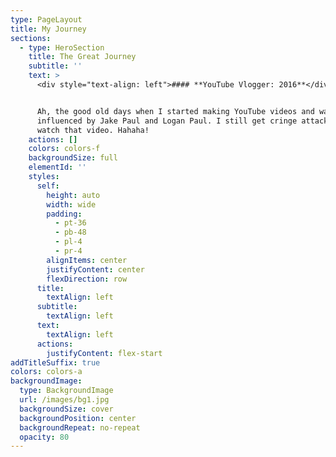 ```yaml
---
type: PageLayout
title: My Journey
sections:
  - type: HeroSection
    title: The Great Journey
    subtitle: ''
    text: >
      <div style="text-align: left">#### **YouTube Vlogger: 2016**</div>


      Ah, the good old days when I started making YouTube videos and was
      influenced by Jake Paul and Logan Paul. I still get cringe attacks if I
      watch that video. Hahaha!
    actions: []
    colors: colors-f
    backgroundSize: full
    elementId: ''
    styles:
      self:
        height: auto
        width: wide
        padding:
          - pt-36
          - pb-48
          - pl-4
          - pr-4
        alignItems: center
        justifyContent: center
        flexDirection: row
      title:
        textAlign: left
      subtitle:
        textAlign: left
      text:
        textAlign: left
      actions:
        justifyContent: flex-start
addTitleSuffix: true
colors: colors-a
backgroundImage:
  type: BackgroundImage
  url: /images/bg1.jpg
  backgroundSize: cover
  backgroundPosition: center
  backgroundRepeat: no-repeat
  opacity: 80
---
```

